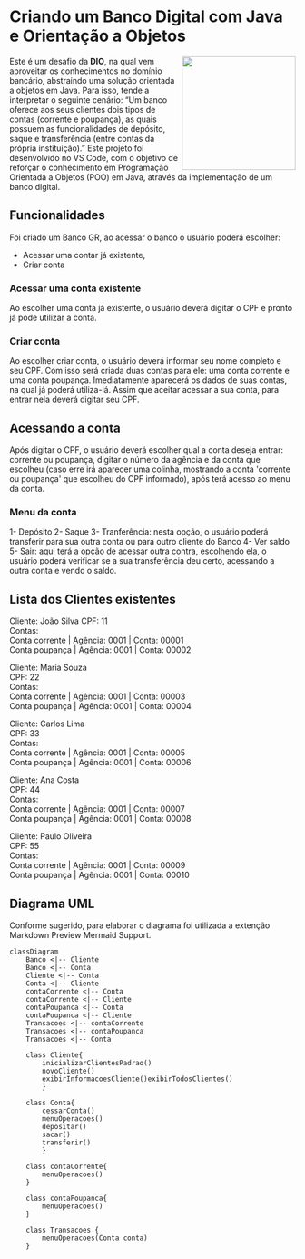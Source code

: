# Criando um Banco Digital com Java e Orientação a Objetos
<img align="right" height="200" src="https://img.freepik.com/vetores-gratis/conceito-de-pagamento-on-line_24908-60024.jpg?ga=GA1.1.573288975.1746393376&semt=ais_hybrid&w=740">

Este é um desafio da **DIO**, na qual vem aproveitar os conhecimentos no domínio bancário, abstraindo uma solução orientada a objetos em Java. Para isso, tende a interpretar o seguinte cenário: “Um banco oferece aos seus clientes dois tipos de contas (corrente e poupança), as quais possuem as funcionalidades de depósito, saque e transferência (entre contas da própria instituição).” 
Este projeto foi desenvolvido no VS Code, com o objetivo de reforçar o conhecimento em Programação Orientada a Objetos (POO) em Java, através da implementação de um banco digital.

## Funcionalidades

Foi criado um Banco GR, ao acessar o banco o usuário poderá escolher:
- Acessar uma contar já existente,
- Criar conta

### Acessar uma conta existente
Ao escolher uma conta já existente, o usuário deverá digitar o CPF e pronto já pode utilizar a conta.

### Criar conta
Ao escolher criar conta, o usuário deverá informar seu nome completo e seu CPF. Com isso será criada duas contas para ele: uma conta corrente e uma conta poupança. Imediatamente aparecerá os dados de suas contas, na qual já poderá utiliza-lá. Assim que aceitar acessar a sua conta, para entrar nela deverá digitar seu CPF.

## Acessando a conta

Após digitar o CPF, o usuário deverá escolher qual a conta deseja entrar: corrente ou poupança, digitar o número da agência e da conta que escolheu (caso erre irá aparecer uma colinha, mostrando a conta 'corrente ou poupança' que escolheu do CPF informado), após terá acesso ao menu da conta.

### Menu da conta
1- Depósito
2- Saque
3- Tranferência: nesta opção, o usuário poderá transferir para sua outra conta ou para outro cliente do Banco
4- Ver saldo
5- Sair: aqui terá a opção de acessar outra contra, escolhendo ela, o usuário poderá verificar se a sua transferência deu certo, acessando a outra conta e vendo o saldo.

## Lista dos Clientes existentes

Cliente: João Silva
CPF: 11  
Contas:  
Conta corrente | Agência: 0001 | Conta: 00001  
Conta poupança | Agência: 0001 | Conta: 00002  

Cliente: Maria Souza  
CPF: 22  
Contas:  
Conta corrente | Agência: 0001 | Conta: 00003  
Conta poupança | Agência: 0001 | Conta: 00004  

Cliente: Carlos Lima  
CPF: 33  
Contas:  
Conta corrente | Agência: 0001 | Conta: 00005  
Conta poupança | Agência: 0001 | Conta: 00006  

Cliente: Ana Costa  
CPF: 44  
Contas:  
Conta corrente | Agência: 0001 | Conta: 00007  
Conta poupança | Agência: 0001 | Conta: 00008  

Cliente: Paulo Oliveira  
CPF: 55  
Contas:  
Conta corrente | Agência: 0001 | Conta: 00009  
Conta poupança | Agência: 0001 | Conta: 00010  

## Diagrama UML
Conforme sugerido, para elaborar o diagrama foi utilizada a extenção Markdown Preview Mermaid Support.


```mermaid
classDiagram
    Banco <|-- Cliente    
    Banco <|-- Conta
    Cliente <|-- Conta
    Conta <|-- Cliente
    contaCorrente <|-- Conta
    contaCorrente <|-- Cliente
    contaPoupanca <|-- Conta
    contaPoupanca <|-- Cliente
    Transacoes <|-- contaCorrente
    Transacoes <|-- contaPoupanca
    Transacoes <|-- Conta

    class Cliente{
        inicializarClientesPadrao()
        novoCliente() 
        exibirInformacoesCliente()exibirTodosClientes()
        }

    class Conta{
        cessarConta()
        menuOperacoes()
        depositar()
        sacar() 
        transferir()
        }

    class contaCorrente{
        menuOperacoes() 
    }

    class contaPoupanca{
        menuOperacoes() 
    }
    
    class Transacoes {
        menuOperacoes(Conta conta) 
    }
```
